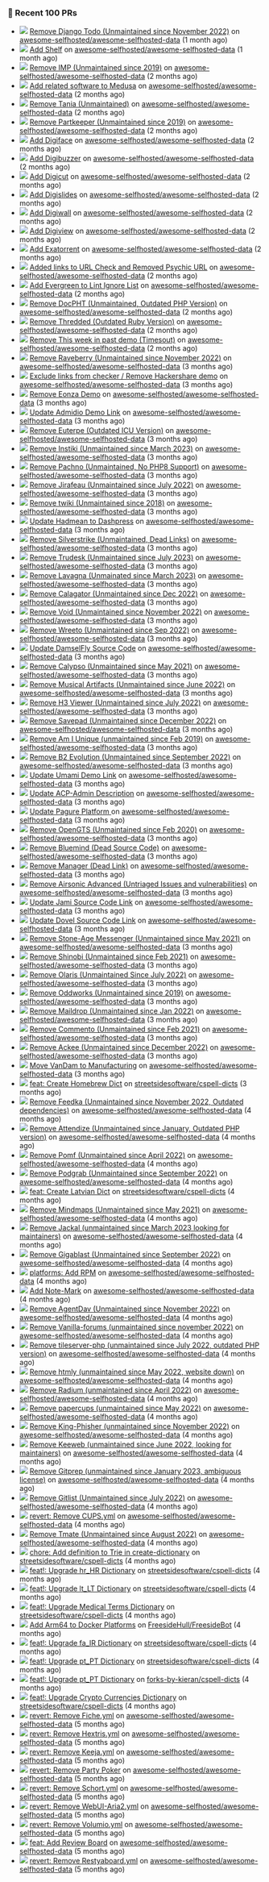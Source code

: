 ### 🔨 Recent 100 PRs

- ![](../assets/pr-closed.svg) [Remove Django Todo (Unmaintained since November 2022)](https://github.com/awesome-selfhosted/awesome-selfhosted-data/pull/405) on [awesome-selfhosted/awesome-selfhosted-data](https://github.com/awesome-selfhosted/awesome-selfhosted-data) (1 month ago)
- ![](../assets/pr-merged.svg) [Add Shelf](https://github.com/awesome-selfhosted/awesome-selfhosted-data/pull/404) on [awesome-selfhosted/awesome-selfhosted-data](https://github.com/awesome-selfhosted/awesome-selfhosted-data) (1 month ago)
- ![](../assets/pr-merged.svg) [Remove IMP (Unmaintained since 2019)](https://github.com/awesome-selfhosted/awesome-selfhosted-data/pull/399) on [awesome-selfhosted/awesome-selfhosted-data](https://github.com/awesome-selfhosted/awesome-selfhosted-data) (2 months ago)
- ![](../assets/pr-merged.svg) [Add related software to Medusa](https://github.com/awesome-selfhosted/awesome-selfhosted-data/pull/398) on [awesome-selfhosted/awesome-selfhosted-data](https://github.com/awesome-selfhosted/awesome-selfhosted-data) (2 months ago)
- ![](../assets/pr-closed.svg) [Remove Tania (Unmaintained)](https://github.com/awesome-selfhosted/awesome-selfhosted-data/pull/397) on [awesome-selfhosted/awesome-selfhosted-data](https://github.com/awesome-selfhosted/awesome-selfhosted-data) (2 months ago)
- ![](../assets/pr-closed.svg) [Remove Partkeeper (Unmaintained since 2019)](https://github.com/awesome-selfhosted/awesome-selfhosted-data/pull/396) on [awesome-selfhosted/awesome-selfhosted-data](https://github.com/awesome-selfhosted/awesome-selfhosted-data) (2 months ago)
- ![](../assets/pr-merged.svg) [Add Digiface](https://github.com/awesome-selfhosted/awesome-selfhosted-data/pull/395) on [awesome-selfhosted/awesome-selfhosted-data](https://github.com/awesome-selfhosted/awesome-selfhosted-data) (2 months ago)
- ![](../assets/pr-merged.svg) [Add Digibuzzer](https://github.com/awesome-selfhosted/awesome-selfhosted-data/pull/394) on [awesome-selfhosted/awesome-selfhosted-data](https://github.com/awesome-selfhosted/awesome-selfhosted-data) (2 months ago)
- ![](../assets/pr-closed.svg) [Add Digicut](https://github.com/awesome-selfhosted/awesome-selfhosted-data/pull/393) on [awesome-selfhosted/awesome-selfhosted-data](https://github.com/awesome-selfhosted/awesome-selfhosted-data) (2 months ago)
- ![](../assets/pr-closed.svg) [Add Digislides](https://github.com/awesome-selfhosted/awesome-selfhosted-data/pull/364) on [awesome-selfhosted/awesome-selfhosted-data](https://github.com/awesome-selfhosted/awesome-selfhosted-data) (2 months ago)
- ![](../assets/pr-merged.svg) [Add Digiwall](https://github.com/awesome-selfhosted/awesome-selfhosted-data/pull/363) on [awesome-selfhosted/awesome-selfhosted-data](https://github.com/awesome-selfhosted/awesome-selfhosted-data) (2 months ago)
- ![](../assets/pr-merged.svg) [Add Digiview](https://github.com/awesome-selfhosted/awesome-selfhosted-data/pull/355) on [awesome-selfhosted/awesome-selfhosted-data](https://github.com/awesome-selfhosted/awesome-selfhosted-data) (2 months ago)
- ![](../assets/pr-closed.svg) [Add Exatorrent](https://github.com/awesome-selfhosted/awesome-selfhosted-data/pull/354) on [awesome-selfhosted/awesome-selfhosted-data](https://github.com/awesome-selfhosted/awesome-selfhosted-data) (2 months ago)
- ![](../assets/pr-merged.svg) [Added links to URL Check and Removed Psychic  URL](https://github.com/awesome-selfhosted/awesome-selfhosted-data/pull/334) on [awesome-selfhosted/awesome-selfhosted-data](https://github.com/awesome-selfhosted/awesome-selfhosted-data) (2 months ago)
- ![](../assets/pr-closed.svg) [Add Evergreen to Lint Ignore List](https://github.com/awesome-selfhosted/awesome-selfhosted-data/pull/330) on [awesome-selfhosted/awesome-selfhosted-data](https://github.com/awesome-selfhosted/awesome-selfhosted-data) (2 months ago)
- ![](../assets/pr-merged.svg) [Remove DocPHT (Unmaintained, Outdated PHP Version)](https://github.com/awesome-selfhosted/awesome-selfhosted-data/pull/319) on [awesome-selfhosted/awesome-selfhosted-data](https://github.com/awesome-selfhosted/awesome-selfhosted-data) (2 months ago)
- ![](../assets/pr-merged.svg) [Remove Thredded (Outdated Ruby Version)](https://github.com/awesome-selfhosted/awesome-selfhosted-data/pull/317) on [awesome-selfhosted/awesome-selfhosted-data](https://github.com/awesome-selfhosted/awesome-selfhosted-data) (2 months ago)
- ![](../assets/pr-merged.svg) [Remove This week in past demo (Timesout)](https://github.com/awesome-selfhosted/awesome-selfhosted-data/pull/316) on [awesome-selfhosted/awesome-selfhosted-data](https://github.com/awesome-selfhosted/awesome-selfhosted-data) (2 months ago)
- ![](../assets/pr-closed.svg) [Remove Raveberry (Unmaintained since November 2022)](https://github.com/awesome-selfhosted/awesome-selfhosted-data/pull/315) on [awesome-selfhosted/awesome-selfhosted-data](https://github.com/awesome-selfhosted/awesome-selfhosted-data) (3 months ago)
- ![](../assets/pr-merged.svg) [Exclude links from checker / Remove Hackershare demo](https://github.com/awesome-selfhosted/awesome-selfhosted-data/pull/314) on [awesome-selfhosted/awesome-selfhosted-data](https://github.com/awesome-selfhosted/awesome-selfhosted-data) (3 months ago)
- ![](../assets/pr-merged.svg) [Remove Eonza Demo](https://github.com/awesome-selfhosted/awesome-selfhosted-data/pull/313) on [awesome-selfhosted/awesome-selfhosted-data](https://github.com/awesome-selfhosted/awesome-selfhosted-data) (3 months ago)
- ![](../assets/pr-closed.svg) [Update Admidio Demo Link](https://github.com/awesome-selfhosted/awesome-selfhosted-data/pull/312) on [awesome-selfhosted/awesome-selfhosted-data](https://github.com/awesome-selfhosted/awesome-selfhosted-data) (3 months ago)
- ![](../assets/pr-merged.svg) [Remove Euterpe (Outdated ICU Version)](https://github.com/awesome-selfhosted/awesome-selfhosted-data/pull/311) on [awesome-selfhosted/awesome-selfhosted-data](https://github.com/awesome-selfhosted/awesome-selfhosted-data) (3 months ago)
- ![](../assets/pr-merged.svg) [Remove Instiki (Unmaintained since March 2023)](https://github.com/awesome-selfhosted/awesome-selfhosted-data/pull/309) on [awesome-selfhosted/awesome-selfhosted-data](https://github.com/awesome-selfhosted/awesome-selfhosted-data) (3 months ago)
- ![](../assets/pr-closed.svg) [Remove Pachno (Unmaintained, No PHP8 Support)](https://github.com/awesome-selfhosted/awesome-selfhosted-data/pull/308) on [awesome-selfhosted/awesome-selfhosted-data](https://github.com/awesome-selfhosted/awesome-selfhosted-data) (3 months ago)
- ![](../assets/pr-merged.svg) [Remove Jirafeau (Unmaintained since July 2022)](https://github.com/awesome-selfhosted/awesome-selfhosted-data/pull/307) on [awesome-selfhosted/awesome-selfhosted-data](https://github.com/awesome-selfhosted/awesome-selfhosted-data) (3 months ago)
- ![](../assets/pr-merged.svg) [Remove twiki (Unmaintained since 2018)](https://github.com/awesome-selfhosted/awesome-selfhosted-data/pull/306) on [awesome-selfhosted/awesome-selfhosted-data](https://github.com/awesome-selfhosted/awesome-selfhosted-data) (3 months ago)
- ![](../assets/pr-merged.svg) [Update Hadmean to Dashpress](https://github.com/awesome-selfhosted/awesome-selfhosted-data/pull/303) on [awesome-selfhosted/awesome-selfhosted-data](https://github.com/awesome-selfhosted/awesome-selfhosted-data) (3 months ago)
- ![](../assets/pr-merged.svg) [Remove Silverstrike (Unmaintained, Dead Links)](https://github.com/awesome-selfhosted/awesome-selfhosted-data/pull/302) on [awesome-selfhosted/awesome-selfhosted-data](https://github.com/awesome-selfhosted/awesome-selfhosted-data) (3 months ago)
- ![](../assets/pr-closed.svg) [Remove Trudesk (Unmaintained since July 2023)](https://github.com/awesome-selfhosted/awesome-selfhosted-data/pull/301) on [awesome-selfhosted/awesome-selfhosted-data](https://github.com/awesome-selfhosted/awesome-selfhosted-data) (3 months ago)
- ![](../assets/pr-closed.svg) [Remove Lavagna (Unmainated since March 2023)](https://github.com/awesome-selfhosted/awesome-selfhosted-data/pull/300) on [awesome-selfhosted/awesome-selfhosted-data](https://github.com/awesome-selfhosted/awesome-selfhosted-data) (3 months ago)
- ![](../assets/pr-closed.svg) [Remove Calagator (Unmaintained since Dec 2022)](https://github.com/awesome-selfhosted/awesome-selfhosted-data/pull/294) on [awesome-selfhosted/awesome-selfhosted-data](https://github.com/awesome-selfhosted/awesome-selfhosted-data) (3 months ago)
- ![](../assets/pr-closed.svg) [Remove Void (Unmaintained since November 2022)](https://github.com/awesome-selfhosted/awesome-selfhosted-data/pull/293) on [awesome-selfhosted/awesome-selfhosted-data](https://github.com/awesome-selfhosted/awesome-selfhosted-data) (3 months ago)
- ![](../assets/pr-closed.svg) [Remove Wreeto (Unmaintained since Sep 2022)](https://github.com/awesome-selfhosted/awesome-selfhosted-data/pull/292) on [awesome-selfhosted/awesome-selfhosted-data](https://github.com/awesome-selfhosted/awesome-selfhosted-data) (3 months ago)
- ![](../assets/pr-merged.svg) [Update DamselFly Source Code](https://github.com/awesome-selfhosted/awesome-selfhosted-data/pull/279) on [awesome-selfhosted/awesome-selfhosted-data](https://github.com/awesome-selfhosted/awesome-selfhosted-data) (3 months ago)
- ![](../assets/pr-merged.svg) [Remove Calypso (Unmaintained since May 2021)](https://github.com/awesome-selfhosted/awesome-selfhosted-data/pull/278) on [awesome-selfhosted/awesome-selfhosted-data](https://github.com/awesome-selfhosted/awesome-selfhosted-data) (3 months ago)
- ![](../assets/pr-merged.svg) [Remove Musical Artifacts (Unmaintained since June 2022)](https://github.com/awesome-selfhosted/awesome-selfhosted-data/pull/277) on [awesome-selfhosted/awesome-selfhosted-data](https://github.com/awesome-selfhosted/awesome-selfhosted-data) (3 months ago)
- ![](../assets/pr-closed.svg) [Remove H3 Viewer (Unmaintained since July 2022)](https://github.com/awesome-selfhosted/awesome-selfhosted-data/pull/276) on [awesome-selfhosted/awesome-selfhosted-data](https://github.com/awesome-selfhosted/awesome-selfhosted-data) (3 months ago)
- ![](../assets/pr-merged.svg) [Remove Savepad (Unmaintained since December 2022)](https://github.com/awesome-selfhosted/awesome-selfhosted-data/pull/273) on [awesome-selfhosted/awesome-selfhosted-data](https://github.com/awesome-selfhosted/awesome-selfhosted-data) (3 months ago)
- ![](../assets/pr-closed.svg) [Remove Am I Unique (unmaintained since Feb 2019)](https://github.com/awesome-selfhosted/awesome-selfhosted-data/pull/272) on [awesome-selfhosted/awesome-selfhosted-data](https://github.com/awesome-selfhosted/awesome-selfhosted-data) (3 months ago)
- ![](../assets/pr-merged.svg) [Remove B2 Evolution (Unmaintained since September 2022)](https://github.com/awesome-selfhosted/awesome-selfhosted-data/pull/271) on [awesome-selfhosted/awesome-selfhosted-data](https://github.com/awesome-selfhosted/awesome-selfhosted-data) (3 months ago)
- ![](../assets/pr-merged.svg) [Update Umami Demo Link](https://github.com/awesome-selfhosted/awesome-selfhosted-data/pull/270) on [awesome-selfhosted/awesome-selfhosted-data](https://github.com/awesome-selfhosted/awesome-selfhosted-data) (3 months ago)
- ![](../assets/pr-merged.svg) [Update ACP-Admin Description](https://github.com/awesome-selfhosted/awesome-selfhosted-data/pull/269) on [awesome-selfhosted/awesome-selfhosted-data](https://github.com/awesome-selfhosted/awesome-selfhosted-data) (3 months ago)
- ![](../assets/pr-merged.svg) [Update Pagure Platform ](https://github.com/awesome-selfhosted/awesome-selfhosted-data/pull/267) on [awesome-selfhosted/awesome-selfhosted-data](https://github.com/awesome-selfhosted/awesome-selfhosted-data) (3 months ago)
- ![](../assets/pr-merged.svg) [Remove OpenGTS (Unmaintained since Feb 2020)](https://github.com/awesome-selfhosted/awesome-selfhosted-data/pull/266) on [awesome-selfhosted/awesome-selfhosted-data](https://github.com/awesome-selfhosted/awesome-selfhosted-data) (3 months ago)
- ![](../assets/pr-merged.svg) [Remove Bluemind (Dead Source Code)](https://github.com/awesome-selfhosted/awesome-selfhosted-data/pull/265) on [awesome-selfhosted/awesome-selfhosted-data](https://github.com/awesome-selfhosted/awesome-selfhosted-data) (3 months ago)
- ![](../assets/pr-merged.svg) [Remove Manager (Dead Link)](https://github.com/awesome-selfhosted/awesome-selfhosted-data/pull/264) on [awesome-selfhosted/awesome-selfhosted-data](https://github.com/awesome-selfhosted/awesome-selfhosted-data) (3 months ago)
- ![](../assets/pr-merged.svg) [Remove Airsonic Advanced (Untriaged Issues and vulnerabilities)](https://github.com/awesome-selfhosted/awesome-selfhosted-data/pull/263) on [awesome-selfhosted/awesome-selfhosted-data](https://github.com/awesome-selfhosted/awesome-selfhosted-data) (3 months ago)
- ![](../assets/pr-merged.svg) [Update Jami Source Code Link](https://github.com/awesome-selfhosted/awesome-selfhosted-data/pull/259) on [awesome-selfhosted/awesome-selfhosted-data](https://github.com/awesome-selfhosted/awesome-selfhosted-data) (3 months ago)
- ![](../assets/pr-merged.svg) [Update Dovel Source Code Link](https://github.com/awesome-selfhosted/awesome-selfhosted-data/pull/258) on [awesome-selfhosted/awesome-selfhosted-data](https://github.com/awesome-selfhosted/awesome-selfhosted-data) (3 months ago)
- ![](../assets/pr-merged.svg) [Remove Stone-Age Messenger (Unmaintained since May 2021)](https://github.com/awesome-selfhosted/awesome-selfhosted-data/pull/257) on [awesome-selfhosted/awesome-selfhosted-data](https://github.com/awesome-selfhosted/awesome-selfhosted-data) (3 months ago)
- ![](../assets/pr-merged.svg) [Remove Shinobi (Unmaintained since Feb 2021)](https://github.com/awesome-selfhosted/awesome-selfhosted-data/pull/256) on [awesome-selfhosted/awesome-selfhosted-data](https://github.com/awesome-selfhosted/awesome-selfhosted-data) (3 months ago)
- ![](../assets/pr-merged.svg) [Remove Olaris (Unmaintained Since July 2022)](https://github.com/awesome-selfhosted/awesome-selfhosted-data/pull/255) on [awesome-selfhosted/awesome-selfhosted-data](https://github.com/awesome-selfhosted/awesome-selfhosted-data) (3 months ago)
- ![](../assets/pr-merged.svg) [Remove Oddworks (Unmaintained since 2019)](https://github.com/awesome-selfhosted/awesome-selfhosted-data/pull/254) on [awesome-selfhosted/awesome-selfhosted-data](https://github.com/awesome-selfhosted/awesome-selfhosted-data) (3 months ago)
- ![](../assets/pr-merged.svg) [Remove Maildrop (Unmaintained since Jan 2022)](https://github.com/awesome-selfhosted/awesome-selfhosted-data/pull/253) on [awesome-selfhosted/awesome-selfhosted-data](https://github.com/awesome-selfhosted/awesome-selfhosted-data) (3 months ago)
- ![](../assets/pr-merged.svg) [Remove Commento (Unmaintained since Feb 2021)](https://github.com/awesome-selfhosted/awesome-selfhosted-data/pull/252) on [awesome-selfhosted/awesome-selfhosted-data](https://github.com/awesome-selfhosted/awesome-selfhosted-data) (3 months ago)
- ![](../assets/pr-closed.svg) [Remove Ackee (Unmaintained since December 2022)](https://github.com/awesome-selfhosted/awesome-selfhosted-data/pull/250) on [awesome-selfhosted/awesome-selfhosted-data](https://github.com/awesome-selfhosted/awesome-selfhosted-data) (3 months ago)
- ![](../assets/pr-closed.svg) [Move VanDam to Manufacturing](https://github.com/awesome-selfhosted/awesome-selfhosted-data/pull/239) on [awesome-selfhosted/awesome-selfhosted-data](https://github.com/awesome-selfhosted/awesome-selfhosted-data) (3 months ago)
- ![](../assets/pr-closed.svg) [feat: Create Homebrew Dict](https://github.com/streetsidesoftware/cspell-dicts/pull/2563) on [streetsidesoftware/cspell-dicts](https://github.com/streetsidesoftware/cspell-dicts) (3 months ago)
- ![](../assets/pr-merged.svg) [Remove Feedka (Unmaintained since November 2022, Outdated dependencies)](https://github.com/awesome-selfhosted/awesome-selfhosted-data/pull/182) on [awesome-selfhosted/awesome-selfhosted-data](https://github.com/awesome-selfhosted/awesome-selfhosted-data) (4 months ago)
- ![](../assets/pr-closed.svg) [Remove Attendize (Unmaintained since January, Outdated PHP version)](https://github.com/awesome-selfhosted/awesome-selfhosted-data/pull/171) on [awesome-selfhosted/awesome-selfhosted-data](https://github.com/awesome-selfhosted/awesome-selfhosted-data) (4 months ago)
- ![](../assets/pr-merged.svg) [Remove Pomf (Unmaintained since April 2022)](https://github.com/awesome-selfhosted/awesome-selfhosted-data/pull/170) on [awesome-selfhosted/awesome-selfhosted-data](https://github.com/awesome-selfhosted/awesome-selfhosted-data) (4 months ago)
- ![](../assets/pr-closed.svg) [Remove Podgrab (Unmaintained since September 2022)](https://github.com/awesome-selfhosted/awesome-selfhosted-data/pull/169) on [awesome-selfhosted/awesome-selfhosted-data](https://github.com/awesome-selfhosted/awesome-selfhosted-data) (4 months ago)
- ![](../assets/pr-merged.svg) [feat: Create Latvian Dict](https://github.com/streetsidesoftware/cspell-dicts/pull/2491) on [streetsidesoftware/cspell-dicts](https://github.com/streetsidesoftware/cspell-dicts) (4 months ago)
- ![](../assets/pr-closed.svg) [Remove Mindmaps (Unmaintained since May 2021)](https://github.com/awesome-selfhosted/awesome-selfhosted-data/pull/159) on [awesome-selfhosted/awesome-selfhosted-data](https://github.com/awesome-selfhosted/awesome-selfhosted-data) (4 months ago)
- ![](../assets/pr-closed.svg) [Remove Jackal (unmaintained since March 2023 looking for maintainers)](https://github.com/awesome-selfhosted/awesome-selfhosted-data/pull/158) on [awesome-selfhosted/awesome-selfhosted-data](https://github.com/awesome-selfhosted/awesome-selfhosted-data) (4 months ago)
- ![](../assets/pr-closed.svg) [Remove Gigablast (Unmaintained since September 2022)](https://github.com/awesome-selfhosted/awesome-selfhosted-data/pull/157) on [awesome-selfhosted/awesome-selfhosted-data](https://github.com/awesome-selfhosted/awesome-selfhosted-data) (4 months ago)
- ![](../assets/pr-closed.svg) [platforms: Add RPM](https://github.com/awesome-selfhosted/awesome-selfhosted-data/pull/156) on [awesome-selfhosted/awesome-selfhosted-data](https://github.com/awesome-selfhosted/awesome-selfhosted-data) (4 months ago)
- ![](../assets/pr-merged.svg) [Add Note-Mark](https://github.com/awesome-selfhosted/awesome-selfhosted-data/pull/148) on [awesome-selfhosted/awesome-selfhosted-data](https://github.com/awesome-selfhosted/awesome-selfhosted-data) (4 months ago)
- ![](../assets/pr-closed.svg) [Remove AgentDav (Unmaintained since November 2022)](https://github.com/awesome-selfhosted/awesome-selfhosted-data/pull/145) on [awesome-selfhosted/awesome-selfhosted-data](https://github.com/awesome-selfhosted/awesome-selfhosted-data) (4 months ago)
- ![](../assets/pr-closed.svg) [Remove Vanilla-forums (unmaintained since november 2022)](https://github.com/awesome-selfhosted/awesome-selfhosted-data/pull/144) on [awesome-selfhosted/awesome-selfhosted-data](https://github.com/awesome-selfhosted/awesome-selfhosted-data) (4 months ago)
- ![](../assets/pr-closed.svg) [Remove tileserver-php (unmaintained since July 2022, outdated PHP version)](https://github.com/awesome-selfhosted/awesome-selfhosted-data/pull/142) on [awesome-selfhosted/awesome-selfhosted-data](https://github.com/awesome-selfhosted/awesome-selfhosted-data) (4 months ago)
- ![](../assets/pr-closed.svg) [Remove htmly (unmaintained since May 2022, website down)](https://github.com/awesome-selfhosted/awesome-selfhosted-data/pull/141) on [awesome-selfhosted/awesome-selfhosted-data](https://github.com/awesome-selfhosted/awesome-selfhosted-data) (4 months ago)
- ![](../assets/pr-closed.svg) [Remove Radium (unmaintained since April 2022)](https://github.com/awesome-selfhosted/awesome-selfhosted-data/pull/140) on [awesome-selfhosted/awesome-selfhosted-data](https://github.com/awesome-selfhosted/awesome-selfhosted-data) (4 months ago)
- ![](../assets/pr-closed.svg) [Remove papercups (unmaintained since May 2022)](https://github.com/awesome-selfhosted/awesome-selfhosted-data/pull/139) on [awesome-selfhosted/awesome-selfhosted-data](https://github.com/awesome-selfhosted/awesome-selfhosted-data) (4 months ago)
- ![](../assets/pr-closed.svg) [Remove King-Phisher (unmaintained since November 2022)](https://github.com/awesome-selfhosted/awesome-selfhosted-data/pull/138) on [awesome-selfhosted/awesome-selfhosted-data](https://github.com/awesome-selfhosted/awesome-selfhosted-data) (4 months ago)
- ![](../assets/pr-closed.svg) [Remove Keeweb (unmaintained since June 2022, looking for maintainers)](https://github.com/awesome-selfhosted/awesome-selfhosted-data/pull/137) on [awesome-selfhosted/awesome-selfhosted-data](https://github.com/awesome-selfhosted/awesome-selfhosted-data) (4 months ago)
- ![](../assets/pr-closed.svg) [Remove Gitprep (unmaintained since January 2023, ambiguous license)](https://github.com/awesome-selfhosted/awesome-selfhosted-data/pull/136) on [awesome-selfhosted/awesome-selfhosted-data](https://github.com/awesome-selfhosted/awesome-selfhosted-data) (4 months ago)
- ![](../assets/pr-merged.svg) [Remove Gitlist (Unmaintained since July 2022)](https://github.com/awesome-selfhosted/awesome-selfhosted-data/pull/135) on [awesome-selfhosted/awesome-selfhosted-data](https://github.com/awesome-selfhosted/awesome-selfhosted-data) (4 months ago)
- ![](../assets/pr-closed.svg) [revert: Remove CUPS.yml](https://github.com/awesome-selfhosted/awesome-selfhosted-data/pull/134) on [awesome-selfhosted/awesome-selfhosted-data](https://github.com/awesome-selfhosted/awesome-selfhosted-data) (4 months ago)
- ![](../assets/pr-closed.svg) [Remove Tmate (Unmaintained since August 2022)](https://github.com/awesome-selfhosted/awesome-selfhosted-data/pull/133) on [awesome-selfhosted/awesome-selfhosted-data](https://github.com/awesome-selfhosted/awesome-selfhosted-data) (4 months ago)
- ![](../assets/pr-merged.svg) [chore: Add definition to Trie in create-dictionary](https://github.com/streetsidesoftware/cspell-dicts/pull/2442) on [streetsidesoftware/cspell-dicts](https://github.com/streetsidesoftware/cspell-dicts) (4 months ago)
- ![](../assets/pr-merged.svg) [feat!: Upgrade hr_HR Dictionary](https://github.com/streetsidesoftware/cspell-dicts/pull/2441) on [streetsidesoftware/cspell-dicts](https://github.com/streetsidesoftware/cspell-dicts) (4 months ago)
- ![](../assets/pr-merged.svg) [feat!: Upgrade lt_LT Dictionary](https://github.com/streetsidesoftware/cspell-dicts/pull/2440) on [streetsidesoftware/cspell-dicts](https://github.com/streetsidesoftware/cspell-dicts) (4 months ago)
- ![](../assets/pr-merged.svg) [feat!: Upgrade Medical Terms Dictionary](https://github.com/streetsidesoftware/cspell-dicts/pull/2439) on [streetsidesoftware/cspell-dicts](https://github.com/streetsidesoftware/cspell-dicts) (4 months ago)
- ![](../assets/pr-merged.svg) [Add Arm64 to Docker Platforms](https://github.com/FreesideHull/FreesideBot/pull/3) on [FreesideHull/FreesideBot](https://github.com/FreesideHull/FreesideBot) (4 months ago)
- ![](../assets/pr-closed.svg) [feat!: Upgrade fa_IR Dictionary](https://github.com/streetsidesoftware/cspell-dicts/pull/2436) on [streetsidesoftware/cspell-dicts](https://github.com/streetsidesoftware/cspell-dicts) (4 months ago)
- ![](../assets/pr-merged.svg) [feat!: Upgrade pt_PT Dictionary](https://github.com/streetsidesoftware/cspell-dicts/pull/2435) on [streetsidesoftware/cspell-dicts](https://github.com/streetsidesoftware/cspell-dicts) (4 months ago)
- ![](../assets/pr-closed.svg) [feat!: Upgrade pt_PT Dictionary](https://github.com/forks-by-kieran/cspell-dicts/pull/3) on [forks-by-kieran/cspell-dicts](https://github.com/forks-by-kieran/cspell-dicts) (4 months ago)
- ![](../assets/pr-merged.svg) [feat!: Upgrade Crypto Currencies Dictionary](https://github.com/streetsidesoftware/cspell-dicts/pull/2432) on [streetsidesoftware/cspell-dicts](https://github.com/streetsidesoftware/cspell-dicts) (4 months ago)
- ![](../assets/pr-closed.svg) [revert: Remove Fiche.yml](https://github.com/awesome-selfhosted/awesome-selfhosted-data/pull/90) on [awesome-selfhosted/awesome-selfhosted-data](https://github.com/awesome-selfhosted/awesome-selfhosted-data) (5 months ago)
- ![](../assets/pr-closed.svg) [revert: Remove Hextris.yml](https://github.com/awesome-selfhosted/awesome-selfhosted-data/pull/87) on [awesome-selfhosted/awesome-selfhosted-data](https://github.com/awesome-selfhosted/awesome-selfhosted-data) (5 months ago)
- ![](../assets/pr-merged.svg) [revert: Remove Keeja.yml](https://github.com/awesome-selfhosted/awesome-selfhosted-data/pull/86) on [awesome-selfhosted/awesome-selfhosted-data](https://github.com/awesome-selfhosted/awesome-selfhosted-data) (5 months ago)
- ![](../assets/pr-merged.svg) [revert: Remove Party Poker](https://github.com/awesome-selfhosted/awesome-selfhosted-data/pull/85) on [awesome-selfhosted/awesome-selfhosted-data](https://github.com/awesome-selfhosted/awesome-selfhosted-data) (5 months ago)
- ![](../assets/pr-merged.svg) [revert: Remove Schort.yml](https://github.com/awesome-selfhosted/awesome-selfhosted-data/pull/83) on [awesome-selfhosted/awesome-selfhosted-data](https://github.com/awesome-selfhosted/awesome-selfhosted-data) (5 months ago)
- ![](../assets/pr-closed.svg) [revert: Remove WebUI-Aria2.yml](https://github.com/awesome-selfhosted/awesome-selfhosted-data/pull/82) on [awesome-selfhosted/awesome-selfhosted-data](https://github.com/awesome-selfhosted/awesome-selfhosted-data) (5 months ago)
- ![](../assets/pr-merged.svg) [revert: Remove Volumio.yml](https://github.com/awesome-selfhosted/awesome-selfhosted-data/pull/81) on [awesome-selfhosted/awesome-selfhosted-data](https://github.com/awesome-selfhosted/awesome-selfhosted-data) (5 months ago)
- ![](../assets/pr-merged.svg) [feat: Add Review Board](https://github.com/awesome-selfhosted/awesome-selfhosted-data/pull/74) on [awesome-selfhosted/awesome-selfhosted-data](https://github.com/awesome-selfhosted/awesome-selfhosted-data) (5 months ago)
- ![](../assets/pr-merged.svg) [revert: Remove Restyaboard.yml](https://github.com/awesome-selfhosted/awesome-selfhosted-data/pull/70) on [awesome-selfhosted/awesome-selfhosted-data](https://github.com/awesome-selfhosted/awesome-selfhosted-data) (5 months ago)